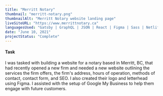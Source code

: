 ```yaml
---
title: "Merritt Notary"
thumbnail: "merritt-notary.png"
thumbnailAlt: "Merritt Notary website landing page"
liveSiteURL: "https://www.merrittnotary.ca"
languagesUsed: "Gatsby | GraphQL | JSON | React | Figma | Sass | Netlify | Git | NPM | Google My Business"
date: "June 10, 2021"
projectStatus: "Complete"
---
```


#### Task

I was tasked with building a website for a notary based in Merritt, BC, that had recently opened a new firm and needed a new website outlining the services the firm offers, the firm's address, hours of operation, methods of contact, contact form, and SEO. I also created their logo and letterhead using Figma. I assisted with the setup of Google My Business to help them engage with future customers.